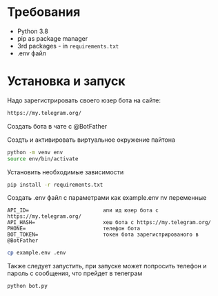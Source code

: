# Требования
- Python 3.8
- pip as package manager
- 3rd packages - in `requirements.txt`
- .env файл

# Установка и запуск
Надо зарегистрировать своего юзер бота на сайте:
```sh
https://my.telegram.org/
```

Создать бота в чате с @BotFather

Создть и активировать виртуальное окружение пайтона
```sh
python -m venv env
source env/bin/activate
``` 

Установить необходимые зависимости
```sh
pip install -r requirements.txt
```
Создать .env файл с параметрами как example.env
nv переменные
```
API_ID=                        апи ид юзер бота с https://my.telegram.org/
API_HASH=                      хеш бота с https://my.telegram.org/
PHONE=                         телефон бота
BOT_TOKEN=                     токен бота зарегистрированого в @BotFather

```
```sh
cp example.env .env
```

Также следует запустить,
при запуске может попросить телефон и пароль с сообщения, что прейдет в телеграм
```sh
python bot.py
```

